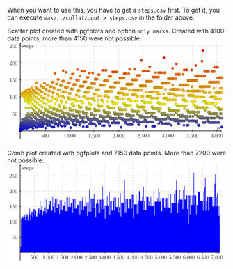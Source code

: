 When you want to use this, you have to get a `steps.csv` first.
To get it, you can execute `make;./collatz.out > steps.csv` in the
folder above.

Scatter plot created with pgfplots and option `only marks`.
Created with 4100 data points, more than 4150 were not possible:
![Example](pgfplots-scatter-only-marks-4100.png)

Comb plot created with pgfplots and 7150 data points. More than 7200
were not possible:
![Example](pgfplots-comb-plot-7150.png)
